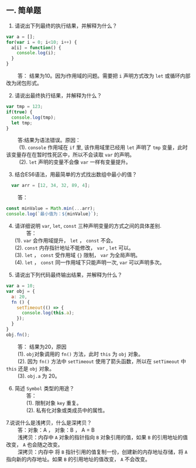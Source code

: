 ## 一. 简单题
1. 请说出下列最终的执行结果，并解释为什么？
```javascript
var a = [];
for(var i = 0; i<10; i++) {
  a[i] = function() {
    console.log(i);
  }
}
```
&nbsp;&nbsp;&nbsp;&nbsp;&nbsp;&nbsp;&nbsp;&nbsp;答：
结果为10。因为i作用域的问题。需要把 `i` 声明方式改为 `let` 或循环内部改为闭包形式。    

2. 请说出最终执行结果，并解释为什么？
```javascript
var tmp = 123;
if(true) {
  console.log(tmp);
  let tmp;
}
```
&nbsp;&nbsp;&nbsp;&nbsp;&nbsp;&nbsp;&nbsp;&nbsp;答:结果为语法错误。原因：  
&nbsp;&nbsp;&nbsp;&nbsp;&nbsp;&nbsp;&nbsp;&nbsp;
(1). `console` 作用域在 `if` 里, 该作用域里已经用 `let` 声明了 `tmp` 变量，此时该变量存在在暂时性死区中，所以不会读取 `var` 的声明。  
&nbsp;&nbsp;&nbsp;&nbsp;&nbsp;&nbsp;&nbsp;&nbsp;
(2). `let` 声明的变量不会像 `var` 一样有变量提升。  

3. 结合ES6语法，用最简单的方式找出数组中最小的值？  
```javascript
  var arr = [12, 34, 32, 89, 4];
```
&nbsp;&nbsp;&nbsp;&nbsp;&nbsp;&nbsp;&nbsp;&nbsp;答：

  ```javascript
  const minValue = Math.min(...arr);
  console.log(`最小值为：${minValue}`);
  ```

4. 请详细说明 `var`, `let`, `const` 三种声明变量的方式之间的具体差别.  
&nbsp;&nbsp;&nbsp;&nbsp;&nbsp;&nbsp;&nbsp;&nbsp;答：  
(1). `var` 会作用域提升， `let` ， `const` 不会。  
(2). `const` 内存指针地址不能修改， `var` ,  `let` 可以。  
(3). `let` ， `const` 受作用域 `{}` 限制， `var` 为全局声明。  
(4). `let` ， `const` 同一作用域下只能声明一次, `var` 可以声明多次。  

5. 请说出下列代码最终输出结果，并解释为什么？  
```javascript
var a = 10;
var obj = {
  a: 20,
  fn () {
    setTimeout(() => {
      console.log(this.a);
    });
  }
}
obj.fn();
```
&nbsp;&nbsp;&nbsp;&nbsp;&nbsp;&nbsp;&nbsp;&nbsp;答：
结果为20，原因  
&nbsp;&nbsp;&nbsp;&nbsp;&nbsp;&nbsp;&nbsp;&nbsp;(1). `obj`对象调用的 `fn()` 方法，此时 `this` 为 `obj` 对象。  
&nbsp;&nbsp;&nbsp;&nbsp;&nbsp;&nbsp;&nbsp;&nbsp;(2). 因为 `fn()` 方法中 `setTimeout` 使用了箭头函数，所以在 `setTimeout` 中 `this` 还是 `obj` 对象。  
&nbsp;&nbsp;&nbsp;&nbsp;&nbsp;&nbsp;&nbsp;&nbsp;(3). `obj.a` 为 20。  

6. 简述 `Symbol` 类型的用途？  
&nbsp;&nbsp;&nbsp;&nbsp;&nbsp;&nbsp;&nbsp;&nbsp;答：  
&nbsp;&nbsp;&nbsp;&nbsp;&nbsp;&nbsp;&nbsp;&nbsp;(1). 限制对象 `key` 重复。  
&nbsp;&nbsp;&nbsp;&nbsp;&nbsp;&nbsp;&nbsp;&nbsp;(2). 私有化对象或类成员中的属性。  

7.说说什么是浅拷贝，什么是深拷贝？  
&nbsp;&nbsp;&nbsp;&nbsp;&nbsp;&nbsp;&nbsp;&nbsp;答：对象：A ， 对象：B ， A = B  
&nbsp;&nbsp;&nbsp;&nbsp;&nbsp;&nbsp;&nbsp;&nbsp;浅拷贝：内存中 `A` 对象的指针指向 `B` 对象引用的值，如果 `B` 的引用地址的值改变， `A` 也会随之改变。  
&nbsp;&nbsp;&nbsp;&nbsp;&nbsp;&nbsp;&nbsp;&nbsp;深拷贝：内存中 将 `B` 指针引用的值复制一份，创建新的内存地址存储，将 `A` 指向新的内存地址。如果 `B` 的引用地址的值改变， `A` 不会改变。  











